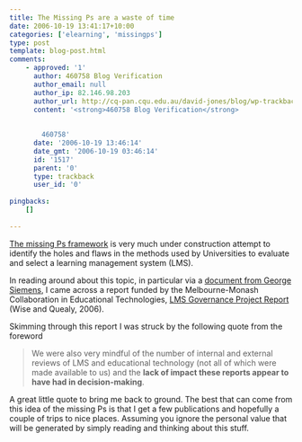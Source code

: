 ```yaml
---
title: The Missing Ps are a waste of time
date: 2006-10-19 13:41:17+10:00
categories: ['elearning', 'missingps']
type: post
template: blog-post.html
comments:
    - approved: '1'
      author: 460758 Blog Verification
      author_email: null
      author_ip: 82.146.98.203
      author_url: http://cq-pan.cqu.edu.au/david-jones/blog/wp-trackback.php?p=55
      content: '<strong>460758 Blog Verification</strong>
    
    
        460758'
      date: '2006-10-19 13:46:14'
      date_gmt: '2006-10-19 03:46:14'
      id: '1517'
      parent: '0'
      type: trackback
      user_id: '0'
    
pingbacks:
    []
    
---
```

[The missing Ps framework](http://cq-pan.cqu.edu.au/david-jones/blog/?p=52) is very much under construction attempt to identify the holes and flaws in the methods used by Universities to evaluate and select a learning management system (LMS).

In reading around about this topic, in particular via a [document from George Siemens](http://cq-pan.cqu.edu.au/david-jones/blog/?p=54), I came across a report funded by the Melbourne-Monash Collaboration in Educational Technologies, [LMS Governance Project Report](http://www.infodiv.unimelb.edu.au/telars/talmet/melbmonash/media/LMSGovernanceFinalReport.pdf) (Wise and Quealy, 2006).

Skimming through this report I was struck by the following quote from the foreword

> We were also very mindful of the number of internal and external reviews of LMS and educational technology (not all of which were made available to us) and the **lack of impact these reports appear to have had in decision-making**.

A great little quote to bring me back to ground. The best that can come from this idea of the missing Ps is that I get a few publications and hopefully a couple of trips to nice places. Assuming you ignore the personal value that will be generated by simply reading and thinking about this stuff.